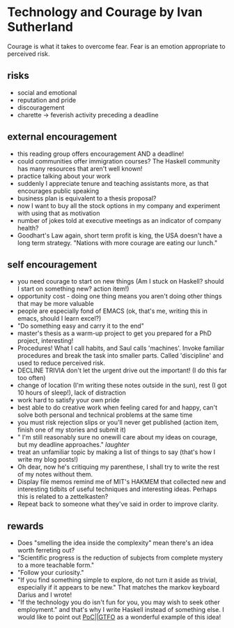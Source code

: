 # Technology and Courage by Ivan Sutherland

Courage is what it takes to overcome fear. Fear is an emotion appropriate to perceived risk.

## risks

* social and emotional
* reputation and pride
* discouragement
* charette -> feverish activity preceding a deadline

## external encouragement

* this reading group offers encouragement AND a deadline!
* could communities offer immigration courses? The Haskell community has many resources that aren't well known!
* practice talking about your work
* suddenly I appreciate tenure and teaching assistants more, as that encourages public speaking
* business plan is equivalent to a thesis proposal?
* now I want to buy all the stock options in my company and experiment with using that as motivation
* number of jokes told at executive meetings as an indicator of company health?
* Goodhart's Law again, short term profit is king, the USA doesn't have a long term strategy. "Nations with more courage are eating our lunch."

## self encouragement

* you need courage to start on new things (Am I stuck on Haskell? should I start on something new? action item!)
* opportunity cost - doing one thing means you aren't doing other things that may be more valuable
* people are especially fond of EMACS (ok, that's me, writing this in emacs, should I learn excel?)
* "Do something easy and carry it to the end"
* master's thesis as a warm-up project to get you prepared for a PhD project, interesting!
* Procedures! What I call habits, and Saul calls 'machines'. Invoke familiar procedures and break the task into smaller parts. Called 'discipline' and used to reduce perceived risk.
* DECLINE TRIVIA don't let the urgent drive out the important! (I do this far too often)
* change of location (I'm writing these notes outside in the sun), rest (I got 10 hours of sleep!), lack of distraction
* work hard to satisfy your own pride
* best able to do creative work when feeling cared for and happy, can't solve both personal and technical problems at the same time
* you must risk rejection slips or you'll never get published (action item, finish one of my stories and submit it)
* " I'm still reasonably sure no onewill care about my ideas on courage, but my deadline approaches." *laughter*
* treat an unfamiliar topic by making a list of things to say (that's how I write my blog posts!)
* Oh dear, now he's critiquing my parenthese, I shall try to write the rest of my notes without them.
* Display file memos remind me of MIT's HAKMEM that collected new and interesting tidbits of useful techniques and interesting ideas. Perhaps this is related to a zettelkasten?
* Repeat back to someone what they've said in order to improve clarity.

## rewards

* Does "smelling the idea inside the complexity" mean there's an idea worth ferreting out?
* "Scientific progress is the reduction of subjects from complete mystery to a more teachable form."
* "Follow your curiosity."
* "If you find something simple to explore, do not turn it aside as trivial, especially if it appears to be new." That matches the markov keyboard Darius and I wrote!
* "If the technology you do isn't fun for you, you may wish to seek other employment." and that's why I write Haskell instead of something else. I would like to point out [PoC||GTFO](https://www.alchemistowl.org/pocorgtfo/) as a wonderful example of this idea!
